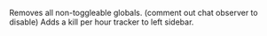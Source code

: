 Removes all non-toggleable globals. (comment out chat observer to disable)
Adds a kill per hour tracker to left sidebar.
